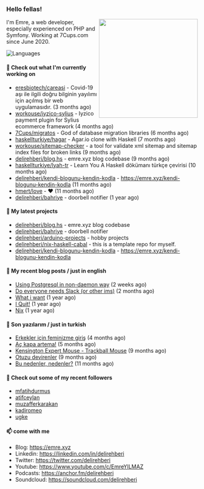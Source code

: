 <h3>Hello fellas!</h3>
 

<img align="right" src="https://media.giphy.com/media/ZE6HYckyroMWwSp11C/giphy-downsized.gif" width="260">

I'm Emre, a web developer, especially experienced on PHP and Symfony. Working at 7Cups.com since June 2020. 

![Languages](https://github-readme-stats.vercel.app/api/top-langs/?username=delirehberi&layout=compact)

#### 👷 Check out what I'm currently working on

- [eresbiotech/careasi](https://github.com/eresbiotech/careasi) - Covid-19 aşı ile ilgili doğru bilginin yayılımı için açılmış bir web uygulamasıdır. (3 months ago)
- [workouse/iyzico-sylius](https://github.com/workouse/iyzico-sylius) - Iyzico payment plugin for Sylius ecommerce framework (4 months ago)
- [7Cups/migratos](https://github.com/7Cups/migratos) - God of database migration libraries (6 months ago)
- [haskellturkiye/hagar](https://github.com/haskellturkiye/hagar) - Agar.io clone with Haskell (7 months ago)
- [workouse/sitemap-checker](https://github.com/workouse/sitemap-checker) - a tool for validate xml sitemap and sitemap index files for broken links (9 months ago)
- [delirehberi/blog.hs](https://github.com/delirehberi/blog.hs) - emre.xyz blog codebase  (9 months ago)
- [haskellturkiye/lyah-tr](https://github.com/haskellturkiye/lyah-tr) - Learn You A Haskell dökümanı türkçe çevirisi (10 months ago)
- [delirehberi/kendi-blogunu-kendin-kodla](https://github.com/delirehberi/kendi-blogunu-kendin-kodla) - https://emre.xyz/kendi-blogunu-kendin-kodla (11 months ago)
- [hmert/love](https://github.com/hmert/love) - :heart: (11 months ago)
- [delirehberi/bahriye](https://github.com/delirehberi/bahriye) - doorbell notifier (1 year ago)

#### 🌱 My latest projects

- [delirehberi/blog.hs](https://github.com/delirehberi/blog.hs) - emre.xyz blog codebase 
- [delirehberi/bahriye](https://github.com/delirehberi/bahriye) - doorbell notifier
- [delirehberi/arduino-projects](https://github.com/delirehberi/arduino-projects) - hobby projects
- [delirehberi/nix-haskell-cabal](https://github.com/delirehberi/nix-haskell-cabal) - this is a template repo for myself.
- [delirehberi/kendi-blogunu-kendin-kodla](https://github.com/delirehberi/kendi-blogunu-kendin-kodla) - https://emre.xyz/kendi-blogunu-kendin-kodla

#### 📜 My recent blog posts / just in english

- [Using Postgresql in non-daemon way](https://emre.xyz/using-postgresql-in-non-daemon-way) (2 weeks ago)
- [Do everyone needs Slack (or other ims)](https://emre.xyz/do-everyone-needs-slack-or-other-ims) (2 months ago)
- [What i want](https://emre.xyz/what-i-want) (1 year ago)
- [I Quit!](https://emre.xyz/i-quit) (1 year ago)
- [Nix](https://emre.xyz/nix) (1 year ago)

#### 📜 Son yazılarım / just in turkish

- [Erkekler için feminizme giriş](https://emre.xyz/erkekler-icin-feminizme-giris) (4 months ago)
- [Aç kapa artema!](https://emre.xyz/ac-kapa-artema) (5 months ago)
- [Kensington Expert Mouse - Trackball Mouse](https://emre.xyz/kensington-expert-mouse-trackball-mouse) (9 months ago)
- [Otuzu devirenler](https://emre.xyz/otuzu-devirenler) (9 months ago)
- [Bu nedenler, nedenler?](https://emre.xyz/bu-nedenler-nedenler) (11 months ago)

#### 👯 Check out some of my recent followers

- [mfatihdurmus](https://github.com/mfatihdurmus)
- [atifceylan](https://github.com/atifceylan)
- [muzafferkarakan](https://github.com/muzafferkarakan)
- [kadiromeo](https://github.com/kadiromeo)
- [ugke](https://github.com/ugke)

#### 📫 come with me

- Blog: https://emre.xyz
- Linkedin: https://linkedin.com/in/delirehberi
- Twitter: https://twitter.com/delirehberi
- Youtube: https://www.youtube.com/c/EmreYILMAZ
- Podcasts: https://anchor.fm/delirehberi
- Soundcloud: https://soundcloud.com/delirehberi


